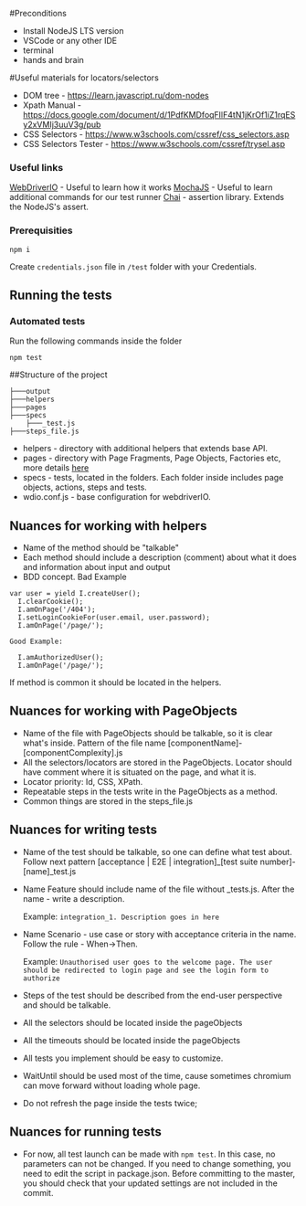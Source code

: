 #Preconditions
- Install NodeJS LTS version
- VSCode or any other IDE
- terminal
- hands and brain

#Useful materials for locators/selectors
- DOM tree - https://learn.javascript.ru/dom-nodes
- Xpath Manual - https://docs.google.com/document/d/1PdfKMDfoqFIlF4tN1jKrOf1iZ1rqESy2xVMIj3uuV3g/pub
- CSS Selectors - https://www.w3schools.com/cssref/css_selectors.asp
- CSS Selectors Tester - https://www.w3schools.com/cssref/trysel.asp

### Useful links

[WebDriverIO](https://webdriver.io/docs/api.html) - Useful to learn how it works
[MochaJS](https://mochajs.org/#command-line-usage) - Useful to learn additional commands for our test runner
[Chai](https://www.chaijs.com/) - assertion library. Extends the NodeJS's assert.

### Prerequisities
````
npm i

````
Create `credentials.json` file in `/test` folder with your Credentials.

## Running the tests

### Automated tests

Run the following commands inside the folder
````
npm test 
````

##Structure of the project
```
├───output
├───helpers
├───pages
├───specs
    ├───_test.js
├───steps_file.js
```
* helpers - directory with additional helpers that extends base API.
* pages - directory with Page Fragments, Page Objects, Factories etc, more details [here](https://webdriver.io/docs/pageobjects.html)
* specs - tests, located in the folders. Each folder inside includes page objects, actions, steps and tests.
* wdio.conf.js - base configuration for webdriverIO. 

## Nuances for working with helpers
* Name of the method should be "talkable"
* Each method should include a description (comment) about what it does and information about input and output
* BDD concept.
	Bad Example
```
var user = yield I.createUser();
  I.clearCookie();
  I.amOnPage('/404');
  I.setLoginCookieFor(user.email, user.password);
  I.amOnPage('/page/');
```
    Good Example:
```
  I.amAuthorizedUser();
  I.amOnPage('/page/');
```
If method is common it should be located in the helpers.

## Nuances for working with PageObjects
* Name of the file with PageObjects should be talkable, so it is clear what's inside. Pattern of the file name [componentName]-[componentComplexity].js
* All the selectors/locators are stored in the PageObjects. Locator should have comment where it is situated on the page, and what it is.
* Locator priority: Id, CSS, XPath. 
* Repeatable steps in the tests write in the PageObjects as a method.
* Common things are stored in the steps_file.js

## Nuances for writing tests

* Name of the test should be talkable, so one can define what test about. Follow next pattern [acceptance | E2E | integration]_[test suite number]-[name]_test.js

* Name Feature should include name of the file without _tests.js. After the name - write a description.

	Example: `integration_1. Description goes in here`

* Name Scenario - use case or story with acceptance criteria in the name. Follow the rule - When->Then.

	Example: `Unauthorised user goes to the welcome page. The user should be redirected to login page and see the login form to authorize`

* Steps of the test should be described from the end-user perspective and should be talkable.
* All the selectors should be located inside the pageObjects
* All the timeouts should be located inside the pageObjects
* All tests you implement should be easy to customize. 

* WaitUntil should be used most of the time, cause sometimes chromium can move forward without loading whole page.
* Do not refresh the page inside the tests twice; 

## Nuances for running tests
* For now, all test launch can be made with `npm test`. In this case, no parameters can not be changed. If you need to change something, you need to edit the script in package.json. Before committing to the master, you should check that your updated settings are not included in the commit. 